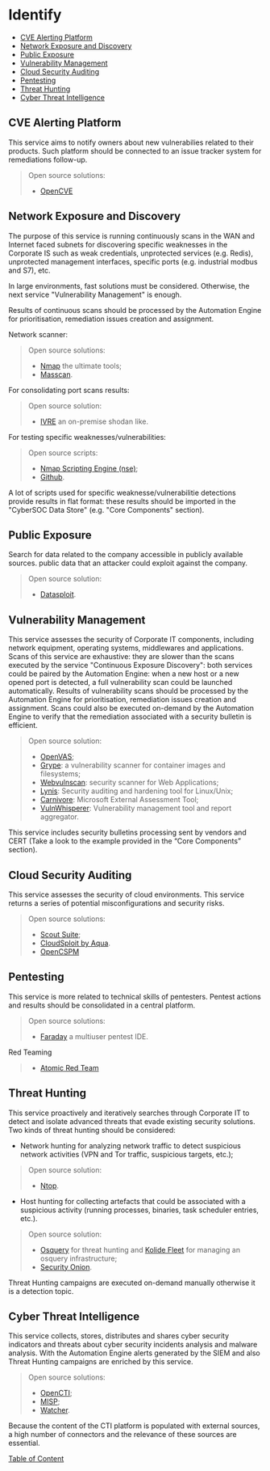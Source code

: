 # Identify
* [CVE Alerting Platform](#cve-alerting-platform)
* [Network Exposure and Discovery](#network-exposure-and-discovery)
* [Public Exposure](#public-exposure)
* [Vulnerability Management](#vulnerability-management)
* [Cloud Security Auditing](#cloud-security-auditing)
* [Pentesting](#pentesting)
* [Threat Hunting](#threat-hunting)
* [Cyber Threat Intelligence](#cyber-threat-intelligence)

## CVE Alerting Platform
This service aims to notify owners about new vulnerabilies related to their products. Such platform should be connected to an issue tracker system for remediations follow-up.

> Open source solutions:
> - [OpenCVE](https://www.opencve.io/)

## Network Exposure and Discovery
The purpose of this service is running continuously scans in the WAN and Internet faced subnets for discovering specific weaknesses in the Corporate IS such as weak credentials, unprotected services (e.g. Redis), unprotected management interfaces, specific ports (e.g. industrial modbus and S7), etc.

In large environments, fast solutions must be considered. Otherwise, the next service "Vulnerability Management" is enough.

Results of continuous scans should be processed by the Automation Engine for prioritisation, remediation issues creation and assignment.

Network scanner:
> Open source solutions: 
> - [Nmap](https://nmap.org/) the ultimate tools;
> - [Masscan](https://github.com/robertdavidgraham/masscan).

For consolidating port scans results:
> Open source solution:
> - [IVRE](https://github.com/cea-sec/ivre) an on-premise shodan like.

For testing specific weaknesses/vulnerabilities:
> Open source scripts: 
> - [Nmap Scripting Engine (nse)](https://nmap.org/book/nse.html);
> - [Github](https://github.com/).

A lot of scripts used for specific weaknesse/vulnerabilitie detections provide results in flat format: these results should be imported in the "CyberSOC Data Store" (e.g. "Core Components" section).

## Public Exposure
Search for data related to the company accessible in publicly available sources. public data that an attacker could exploit against the company.
> Open source solution:
> - [Datasploit](https://github.com/DataSploit/datasploit/).

## Vulnerability Management
This service assesses the security of Corporate IT components, including network equipment, operating systems, middlewares and applications.
Scans of this service are exhaustive: they are slower than the scans executed by the service "Continuous Exposure Discovery": both services could be paired by the Automation Engine: when a new host or a new opened port is detected, a full vulnerability scan could be launched automatically.
Results of vulnerability scans should be processed by the Automation Engine for prioritisation, remediation issues creation and assignment.
Scans could also be executed on-demand by the Automation Engine to verify that the remediation associated with a security bulletin is efficient. 

> Open source solution: 
> - [OpenVAS](https://www.openvas.org/);
> - [Grype](https://github.com/anchore/grype): a vulnerability scanner for container images and filesystems;
> - [Webvulnscan](https://github.com/hhucn/webvulnscan): security scanner for Web Applications;
> - [Lynis](https://cisofy.com/lynis/): Security auditing and hardening tool for Linux/Unix;
> - [Carnivore](https://github.com/nccgroup/Carnivore): Microsoft External Assessment Tool;
> - [VulnWhisperer](https://github.com/HASecuritySolutions/VulnWhisperer): Vulnerability management tool and report aggregator.

This service includes security bulletins processing sent by vendors and CERT (Take a look to the example provided in the “Core Components” section).

## Cloud Security Auditing
This service assesses the security of cloud environments. This service returns a series of potential misconfigurations and security risks.

> Open source solutions: 
> - [Scout Suite](https://github.com/nccgroup/ScoutSuite);
> - [CloudSploit by Aqua](https://github.com/aquasecurity/cloudsploit).
> - [OpenCSPM](https://github.com/OpenCSPM/opencspm)

## Pentesting
This service is more related to technical skills of pentesters.
Pentest actions and results should be consolidated in a central platform.
> Open source solutions: 
> - [Faraday](https://github.com/infobyte/faraday) a multiuser pentest IDE.

Red Teaming
> - [Atomic Red Team](https://github.com/redcanaryco/atomic-red-team)

## Threat Hunting
This service proactively and iteratively searches through Corporate IT to detect and isolate advanced threats that evade existing security solutions.
Two kinds of threat hunting should be considered:
- Network hunting for analyzing network traffic to detect suspicious network activities (VPN and Tor traffic, suspicious targets, etc.);
> Open source solution: 
> - [Ntop](https://www.ntop.org/).

- Host hunting for collecting artefacts that could be associated with a suspicious activity (running processes, binaries, task scheduler entries, etc.).
> Open source solution:
> - [Osquery](https://osquery.io/) for threat hunting and [Kolide Fleet](https://github.com/kolide/fleet) for managing an osquery infrastructure;
> - [Security Onion](https://securityonionsolutions.com/software).

Threat Hunting campaigns are executed on-demand manually otherwise it is a detection topic.

## Cyber Threat Intelligence
This service collects, stores, distributes and shares cyber security indicators and threats about cyber security incidents analysis and malware analysis.
With the Automation Engine alerts generated by the SIEM and also Threat Hunting campaigns are enriched by this service.

> Open source solutions:
> - [OpenCTI](https://github.com/OpenCTI-Platform/opencti);
> - [MISP](https://www.misp-project.org/);
> - [Watcher](https://github.com/Felix83000/Watcher).

Because the content of the CTI platform is populated with external sources, a high number of connectors and the relevance of these sources are essential.

[Table of Content](https://github.com/skhemissa/Open-Source-CyberSOC#table-of-content)
